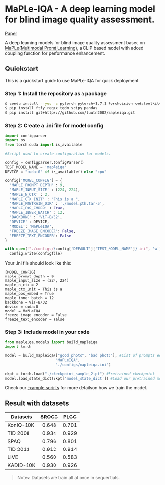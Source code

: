 # MaPLe-IQA - A deep learning model for blind image quality assessment.

[Paper](https://ieeexplore.ieee.org/document/10402183)

A deep learning models for blind image quality assessment based on [MaPLe(Multimodal Promt Learning)](https://arxiv.org/pdf/2210.03117.pdf), a CLIP based
model with added coupling function for performance enhancement.

## Quickstart

This is a quickstart guide to use MaPLe-IQA for quick deployment

### Step 1: Install the repository as a package

```bash
$ conda install --yes -c pytorch pytorch=1.7.1 torchvision cudatoolkit=11.0
$ pip install ftfy regex tqdm scipy pandas
$ pip install git+https://github.com/luutn2002/mapleiqa.git
```

### Step 2: Create a .ini file for model config

```python
import configparser
import os
from torch.cuda import is_available

#Script used to create configuration for models.

config = configparser.ConfigParser()
TEST_MODEL_NAME = 'mapleiqa'
DEVICE = "cuda:0" if is_available() else "cpu"

config['MODEL_CONFIG'] = {
  'MAPLE_PROMPT_DEPTH' : 9,
  'MAPLE_INPUT_SIZE' : (224, 224),
  'MAPLE_N_CTX' : 2,
  'MAPLE_CTX_INIT' : "This is a ",
  'MAPLE_PRETRAIN_DIR' : './model.pth.tar-5',
  'MAPLE_POS_EMBED' : True,
  'MAPLE_INNER_BATCH' : 12,
  'BACKBONE' : 'ViT-B/32',
  'DEVICE' : DEVICE,
  'MODEL': 'MaPLeIQA',
  'FREEZE_IMAGE_ENCODER': False,
  'FREEZE_TEXT_ENCODER': False
}

with open(f"./configs/{config['DEFAULT']['TEST_MODEL_NAME']}.ini", 'w') as configfile:
  config.write(configfile)
```
Your .ini file should look like this:

```dosini
[MODEL_CONFIG]
maple_prompt_depth = 9
maple_input_size = (224, 224)
maple_n_ctx = 2
maple_ctx_init = This is a 
maple_pos_embed = True
maple_inner_batch = 12
backbone = ViT-B/32
device = cuda:0
model = MaPLeIQA
freeze_image_encoder = False
freeze_text_encoder = False
```

### Step 3: Include model in your code

```python
from mapleiqa.models import build_mapleiqa
import torch

model = build_mapleiqa(["good photo", "bad photo"], #List of prompts equivalent to number of MaPLe models being used
                       "MaPLeIQA", 
                       "./configs/mapleiqa.ini")

ckpt = torch.load("./checkpoint_sample_2.pt") #Pretrained checkpoint
model.load_state_dict(ckpt['model_state_dict']) #Load our pretrained models if you prefer
```
Check our [example scripts](https://arxiv.org/pdf/2210.03117.pdf) for more detailson how we train the model.

## Result with datasets

| Datasets  | SROCC | PLCC  |
|-----------|:-----:|:-----:|
| KonIQ-10K | 0.648 | 0.701 |
| TID 2008  | 0.934 | 0.929 |
| SPAQ      | 0.796 | 0.801 |
| TID 2013  | 0.912 | 0.914 |
| LIVE      | 0.560 | 0.583 |
| KADID-10K | 0.930 | 0.926 |

> Notes: Datasets are train all at once in sequentials.